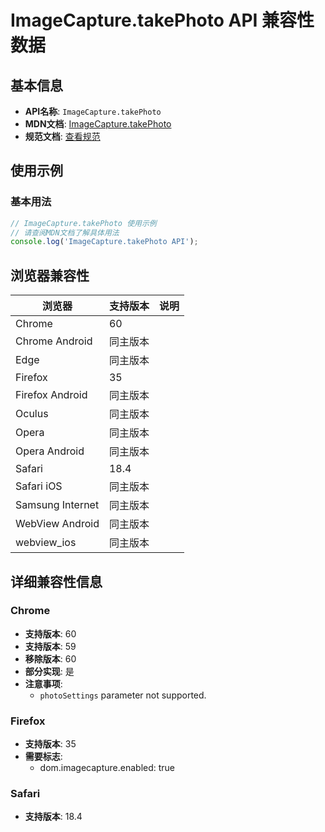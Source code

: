 # ImageCapture.takePhoto API 兼容性数据

## 基本信息

- **API名称**: `ImageCapture.takePhoto`
- **MDN文档**: [ImageCapture.takePhoto](https://developer.mozilla.org/docs/Web/API/ImageCapture/takePhoto)
- **规范文档**: [查看规范](https://w3c.github.io/mediacapture-image/#dom-imagecapture-takephoto)

## 使用示例

### 基本用法

```javascript
// ImageCapture.takePhoto 使用示例
// 请查阅MDN文档了解具体用法
console.log('ImageCapture.takePhoto API');
```

## 浏览器兼容性

| 浏览器 | 支持版本 | 说明 |
|--------|----------|------|
| Chrome | 60 |  |
| Chrome Android | 同主版本 |  |
| Edge | 同主版本 |  |
| Firefox | 35 |  |
| Firefox Android | 同主版本 |  |
| Oculus | 同主版本 |  |
| Opera | 同主版本 |  |
| Opera Android | 同主版本 |  |
| Safari | 18.4 |  |
| Safari iOS | 同主版本 |  |
| Samsung Internet | 同主版本 |  |
| WebView Android | 同主版本 |  |
| webview_ios | 同主版本 |  |

## 详细兼容性信息

### Chrome

- **支持版本**: 60
- **支持版本**: 59
- **移除版本**: 60
- **部分实现**: 是
- **注意事项**:
  - `photoSettings` parameter not supported.

### Firefox

- **支持版本**: 35
- **需要标志**: 
  - dom.imagecapture.enabled: true

### Safari

- **支持版本**: 18.4

